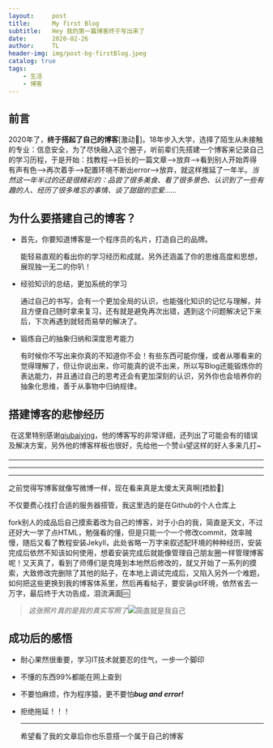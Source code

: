 ```yaml
---
layout:     post
title:      My first Blog
subtitle:   Hey 我的第一篇博客终于写出来了
date:       2020-02-26
author:     TL
header-img: img/post-bg-firstBlog.jpeg
catalog: true
tags:
    - 生活
    - 博客
---
```


## 前言

​      2020年了，**终于搭起了自己的博客**[激动🤩]。18年步入大学，选择了陌生从未接触的专业：信息安全，为了尽快融入这个圈子，听前辈们先搭建一个博客来记录自己的学习历程，于是开始：找教程—>巨长的一篇文章—>放弃—>看到别人开始弄得有声有色—>再次着手—>配置环境不断出error—>放弃，就这样推延了一年半。*当然这一年半过的还是很精彩的：品尝了很多美食、看了很多景色、认识到了一些有趣的人、经历了很多难忘的事情、谈了甜甜的恋爱......*

## 为什么要搭建自己的博客？

- 首先，你要知道博客是一个程序员的名片，打造自己的品牌。

  能轻易直观的看出你的学习经历和成就，另外还涵盖了你的思维高度和思想，展现独一无二的你叭！

- 经验知识的总结，更加系统的学习

  通过自己的书写，会有一个更加全局的认识，也能强化知识的记忆与理解，并且方便自己随时拿来复习，还有就是避免再次出错，遇到这个问题解决记下来后，下次再遇到就轻而易举的解决了。

- 锻炼自己的抽象归纳和深度思考能力

  有时候你不写出来你真的不知道你不会！有些东西可能你懂，或者从哪看来的觉得理解了，但让你说出来，你可能真的说不出来，所以写Blog还能锻炼你的表达能力，并且通过自己的思考还会有更加深刻的认识，另外你也会培养你的抽象化思维，善于从事物中归纳规律。

## 搭建博客的悲惨经历

  ​    在这里特别感谢[qiubaiying](https://github.com/qiubaiying/qiubaiying.github.io/wiki/%E5%8D%9A%E5%AE%A2%E6%90%AD%E5%BB%BA%E8%AF%A6%E7%BB%86%E6%95%99%E7%A8%8B)，他的博客写的非常详细，还列出了可能会有的错误及解决方案，另外他的博客样板也很好，先给他一个赞👍望这样的好人多来几打~

---

---

---

  之前觉得写博客就像写微博一样，现在看来真是太傻太天真啊[捂脸🤦‍]

  不仅要费心找打合适的服务器搭管，我这里选的是在Github的个人仓库上

  fork别人的成品后自己摸索着改为自己的博客，对于小白的我，简直是天文，不过还好大一学了点HTML，勉强看的懂，但是只能一个一个修改commit，效率贼慢，随后又看了教程安装Jekyll，此处省略一万字来叙述配环境的种种经历，安装完成后依然不知该如何使用，想着安装完成后就能像管理自己朋友圈一样管理博客呢！又天真了，看到了师傅们是克隆到本地然后修改的，就又开始了一系列的摸索，大致修改完删除了其他的贴子，在本地上调试完成后，又陷入另外一个难题，如何把这些更换到我的博客体系里，然后再看帖子，要安装git环境，依然省去一万字，最后终于大功告成，泪流满面🆒

  > *这张照片真的是我的真实写照了*![简直就是我自己](E:\github\howdy-king.github.io\img\post-bg-firstBlog.jpeg)

## 成功后的感悟

- 耐心果然很重要，学习IT技术就要忍的住气，一步一个脚印

- 不懂的东西99%都能在网上查到

- 不要怕麻烦，作为程序猿，更不要怕***bug and error!***

- 拒绝拖延！！！

  ---

  希望看了我的文章后你也乐意搭一个属于自己的博客